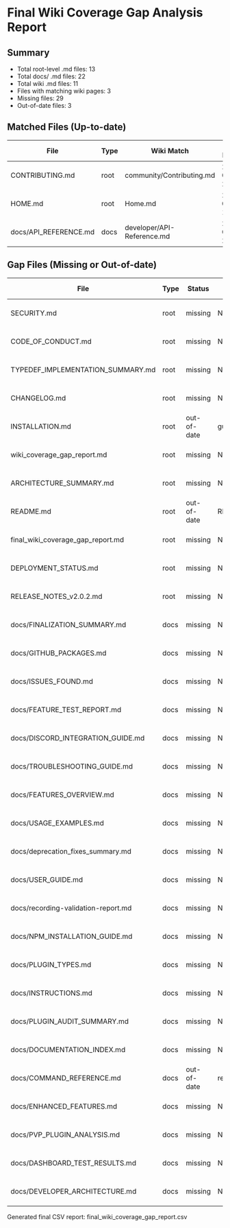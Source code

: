 # Final Wiki Coverage Gap Analysis Report

## Summary

- Total root-level .md files: 13
- Total docs/ .md files: 22
- Total wiki .md files: 11
- Files with matching wiki pages: 3
- Missing files: 29
- Out-of-date files: 3

## Matched Files (Up-to-date)

| File | Type | Wiki Match | Source Modified | Wiki Modified |
|------|------|------------|-----------------|---------------|
| CONTRIBUTING.md | root | community/Contributing.md | 2025-07-05 23:12:08 | 2025-07-06 10:34:43 |
| HOME.md | root | Home.md | 2025-07-06 10:38:34 | 2025-07-06 10:39:16 |
| docs/API_REFERENCE.md | docs | developer/API-Reference.md | 2025-07-05 23:10:52 | 2025-07-06 10:34:12 |

## Gap Files (Missing or Out-of-date)

| File | Type | Status | Wiki Match | Suggested Path | Source Modified | Wiki Modified |
|------|------|--------|------------|----------------|-----------------|---------------|
| SECURITY.md | root | missing | N/A | Security.md | 2025-07-05 22:45:05 | N/A |
| CODE_OF_CONDUCT.md | root | missing | N/A | Code-Of-Conduct.md | 2025-07-05 22:44:57 | N/A |
| TYPEDEF_IMPLEMENTATION_SUMMARY.md | root | missing | N/A | Typedef-Implementation-Summary.md | 2025-07-06 11:12:40 | N/A |
| CHANGELOG.md | root | missing | N/A | Changelog.md | 2025-07-06 00:13:47 | N/A |
| INSTALLATION.md | root | out-of-date | guides/Installation.md | guides/Installation.md | 2025-07-06 10:41:29 | 2025-07-06 10:33:58 |
| wiki_coverage_gap_report.md | root | missing | N/A | Wiki-Coverage-Gap-Report.md | 2025-07-06 11:33:58 | N/A |
| ARCHITECTURE_SUMMARY.md | root | missing | N/A | developer/Architecture-Summary.md | 2025-07-06 11:00:06 | N/A |
| README.md | root | out-of-date | README.md | Readme.md | 2025-07-06 10:49:31 | 2025-07-06 10:35:04 |
| final_wiki_coverage_gap_report.md | root | missing | N/A | Final-Wiki-Coverage-Gap-Report.md | 2025-07-06 11:36:41 | N/A |
| DEPLOYMENT_STATUS.md | root | missing | N/A | guides/Deployment-Status.md | 2025-07-05 22:51:59 | N/A |
| RELEASE_NOTES_v2.0.2.md | root | missing | N/A | Release-Notes-V2.0.2.md | 2025-07-06 00:14:04 | N/A |
| docs/FINALIZATION_SUMMARY.md | docs | missing | N/A | Finalization-Summary.md | 2025-07-05 22:22:31 | N/A |
| docs/GITHUB_PACKAGES.md | docs | missing | N/A | Github-Packages.md | 2025-07-05 23:15:48 | N/A |
| docs/ISSUES_FOUND.md | docs | missing | N/A | troubleshooting/Issues-Found.md | 2025-07-05 21:12:52 | N/A |
| docs/FEATURE_TEST_REPORT.md | docs | missing | N/A | Feature-Test-Report.md | 2025-07-05 21:12:39 | N/A |
| docs/DISCORD_INTEGRATION_GUIDE.md | docs | missing | N/A | Discord-Integration-Guide.md | 2025-07-05 20:53:58 | N/A |
| docs/TROUBLESHOOTING_GUIDE.md | docs | missing | N/A | troubleshooting/Troubleshooting-Guide.md | 2025-07-06 10:49:13 | N/A |
| docs/FEATURES_OVERVIEW.md | docs | missing | N/A | Features-Overview.md | 2025-07-06 10:48:15 | N/A |
| docs/USAGE_EXAMPLES.md | docs | missing | N/A | Usage-Examples.md | 2025-07-06 10:47:30 | N/A |
| docs/deprecation_fixes_summary.md | docs | missing | N/A | Deprecation-Fixes-Summary.md | 2025-07-05 20:38:29 | N/A |
| docs/USER_GUIDE.md | docs | missing | N/A | User-Guide.md | 2025-07-06 10:46:34 | N/A |
| docs/recording-validation-report.md | docs | missing | N/A | Recording-Validation-Report.md | 2025-07-05 20:59:12 | N/A |
| docs/NPM_INSTALLATION_GUIDE.md | docs | missing | N/A | guides/Npm-Installation-Guide.md | 2025-07-05 22:32:27 | N/A |
| docs/PLUGIN_TYPES.md | docs | missing | N/A | Plugin-Types.md | 2025-07-06 11:11:45 | N/A |
| docs/INSTRUCTIONS.md | docs | missing | N/A | Instructions.md | 2025-07-05 18:31:20 | N/A |
| docs/PLUGIN_AUDIT_SUMMARY.md | docs | missing | N/A | Plugin-Audit-Summary.md | 2025-07-05 20:26:00 | N/A |
| docs/DOCUMENTATION_INDEX.md | docs | missing | N/A | Documentation-Index.md | 2025-07-06 10:49:52 | N/A |
| docs/COMMAND_REFERENCE.md | docs | out-of-date | reference/Commands.md | reference/Command-Reference.md | 2025-07-06 10:46:49 | 2025-07-06 10:34:21 |
| docs/ENHANCED_FEATURES.md | docs | missing | N/A | Enhanced-Features.md | 2025-07-05 19:20:23 | N/A |
| docs/PVP_PLUGIN_ANALYSIS.md | docs | missing | N/A | Pvp-Plugin-Analysis.md | 2025-07-05 19:48:56 | N/A |
| docs/DASHBOARD_TEST_RESULTS.md | docs | missing | N/A | Dashboard-Test-Results.md | 2025-07-05 22:01:28 | N/A |
| docs/DEVELOPER_ARCHITECTURE.md | docs | missing | N/A | community/Developer-Architecture.md | 2025-07-06 10:59:31 | N/A |

Generated final CSV report: final_wiki_coverage_gap_report.csv
